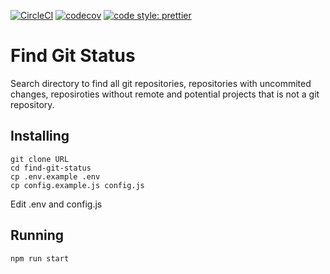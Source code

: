 [![CircleCI](https://img.shields.io/circleci/project/github/Gullo89/find-git-status.svg)](https://circleci.com/gh/Gullo89/find-git-status)
[![codecov](https://img.shields.io/codecov/c/github/Gullo89/find-git-status/master.svg?label=coverage)](https://codecov.io/gh/Gullo89/find-git-status)
[![code style: prettier](https://img.shields.io/badge/code_style-prettier-ff69b4.svg)](https://github.com/prettier/prettier)

# Find Git Status

Search directory to find all git repositories, repositories with uncommited changes, reposiroties without remote and potential projects that is not a git repository.

## Installing

```
git clone URL
cd find-git-status
cp .env.example .env
cp config.example.js config.js
```

Edit .env and config.js

## Running

```
npm run start
```
